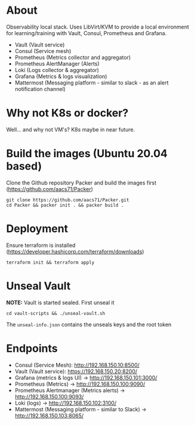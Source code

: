 # About

Observability local stack. Uses LibVirt/KVM to provide a local environment for learning/training with Vault, Consul, Prometheus and Grafana.

- Vault (Vault service)
- Consul (Service mesh)
- Prometheus (Metrics collector and aggregator)
- Prometheus AlertManager (Alerts)
- Loki (Logs collector & aggregator)
- Grafana (Metrics & logs visualization)
- Mattermost (Messaging platform - similar to slack - as an alert notification channel)

# Why not K8s or docker?

Well... and why not VM's? K8s maybe in near future.

# Build the images (Ubuntu 20.04 based)

Clone the Github repository Packer and build the images first (https://github.com/aacs71/Packer)

```
git clone https://github.com/aacs71/Packer.git
cd Packer && packer init . && packer build .
```


# Deployment

Ensure terraform is installed (https://developer.hashicorp.com/terraform/downloads)

```
terraform init && terraform apply
```

# Unseal Vault

**NOTE:** Vault is started sealed. First unseal it

```
cd vault-scripts && ./unseal-vault.sh
```
The `unseal-info.json` contains the unseals keys and the root token


# Endpoints

* Consul (Service Mesh): http://192.168.150.10:8500/
* Vault (Vault service): https://192.168.150.20:8200/
* Grafana (metrics & logs UI) -> http://192.168.150.101:3000/
* Prometheus (Metrics) -> http://192.168.150.100:9090/
* Prometheus Alertmanager (Metrics alerts) -> http://192.168.150.100:9093/
* Loki (logs) -> http://192.168.150.102:3100/
* Mattermost (Messaging platform - similar to Slack) -> http://192.168.150.103:8065/



